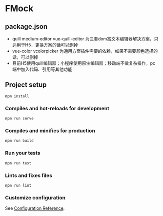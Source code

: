 # FMock

## package.json
 - quill medium-editor vue-quill-editor 为三套dom富文本编辑器解决方案，只适用于H5，更换方案的话可以删掉
 - vue-color vcolorpicker 为通用方案插件需要的依赖，如果不需要颜色选择的话，可以删掉
 - 目前H5使用quill编辑器；小程序使用原生编辑器；移动端不做复杂操作，pc端中加入代码、引用等其他功能

## Project setup
```
npm install
```

### Compiles and hot-reloads for development
```
npm run serve
```

### Compiles and minifies for production
```
npm run build
```

### Run your tests
```
npm run test
```

### Lints and fixes files
```
npm run lint
```

### Customize configuration
See [Configuration Reference](https://cli.vuejs.org/config/).
